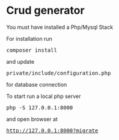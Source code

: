 # Crud generator

You must have installed a Php/Mysql Stack

For installation run <pre>composer install</pre> and update <pre>private/include/configuration.php</pre> for database connection

To start run a local php server <pre>php -S 127.0.0.1:8000</pre> and open browser at <pre>http://127.0.0.1:8000?migrate</pre>

